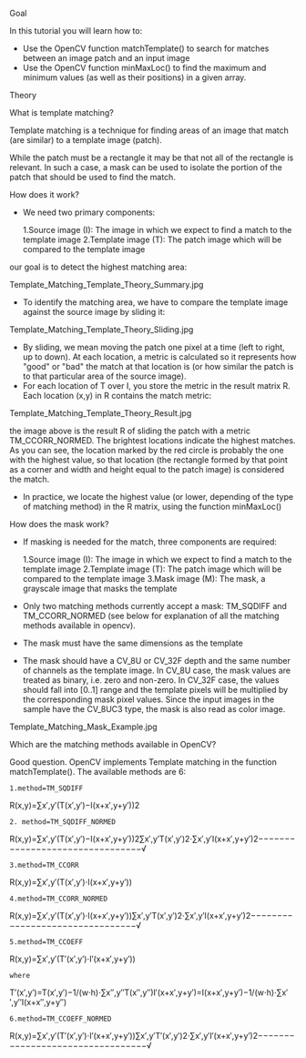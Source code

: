Goal

In this tutorial you will learn how to:

* Use the OpenCV function matchTemplate() to search for matches between an image patch and an input image
* Use the OpenCV function minMaxLoc() to find the maximum and minimum values (as well as their positions) in a given array.

Theory

What is template matching?

Template matching is a technique for finding areas of an image that match (are similar) to a template image (patch).

While the patch must be a rectangle it may be that not all of the rectangle is relevant. In such a case, a mask can be used to isolate the portion of the patch that should be used to find the match.

How does it work?

* We need two primary components:

    1.Source image (I): The image in which we expect to find a match to the template image
    2.Template image (T): The patch image which will be compared to the template image

our goal is to detect the highest matching area:

Template_Matching_Template_Theory_Summary.jpg

* To identify the matching area, we have to compare the template image against the source image by sliding it:

Template_Matching_Template_Theory_Sliding.jpg

* By sliding, we mean moving the patch one pixel at a time (left to right, up to down). At each location, a metric is calculated so it represents how "good" or "bad" the match at that location is (or how similar the patch is to that particular area of the source image).
* For each location of T over I, you store the metric in the result matrix R. Each location (x,y) in R contains the match metric:

Template_Matching_Template_Theory_Result.jpg

the image above is the result R of sliding the patch with a metric TM_CCORR_NORMED. The brightest locations indicate the highest matches. As you can see, the location marked by the red circle is probably the one with the highest value, so that location (the rectangle formed by that point as a corner and width and height equal to the patch image) is considered the match.

* In practice, we locate the highest value (or lower, depending of the type of matching method) in the R matrix, using the function minMaxLoc()

How does the mask work?

* If masking is needed for the match, three components are required:

    1.Source image (I): The image in which we expect to find a match to the template image
    2.Template image (T): The patch image which will be compared to the template image
    3.Mask image (M): The mask, a grayscale image that masks the template

* Only two matching methods currently accept a mask: TM_SQDIFF and TM_CCORR_NORMED (see below for explanation of all the matching methods available in opencv).
* The mask must have the same dimensions as the template
* The mask should have a CV_8U or CV_32F depth and the same number of channels as the template image. In CV_8U case, the mask values are treated as binary, i.e. zero and non-zero. In CV_32F case, the values should fall into [0..1] range and the template pixels will be multiplied by the corresponding mask pixel values. Since the input images in the sample have the CV_8UC3 type, the mask is also read as color image.

Template_Matching_Mask_Example.jpg

Which are the matching methods available in OpenCV?

Good question. OpenCV implements Template matching in the function matchTemplate(). The available methods are 6:

    1.method=TM_SQDIFF

R(x,y)=∑x′,y′(T(x′,y′)−I(x+x′,y+y′))2
    
    2. method=TM_SQDIFF_NORMED

R(x,y)=∑x′,y′(T(x′,y′)−I(x+x′,y+y′))2∑x′,y′T(x′,y′)2⋅∑x′,y′I(x+x′,y+y′)2−−−−−−−−−−−−−−−−−−−−−−−−−−−−−−−−√

    3.method=TM_CCORR

R(x,y)=∑x′,y′(T(x′,y′)⋅I(x+x′,y+y′))

    4.method=TM_CCORR_NORMED

R(x,y)=∑x′,y′(T(x′,y′)⋅I(x+x′,y+y′))∑x′,y′T(x′,y′)2⋅∑x′,y′I(x+x′,y+y′)2−−−−−−−−−−−−−−−−−−−−−−−−−−−−−−−−√

    5.method=TM_CCOEFF

R(x,y)=∑x′,y′(T′(x′,y′)⋅I′(x+x′,y+y′))

    where

T′(x′,y′)=T(x′,y′)−1/(w⋅h)⋅∑x′′,y′′T(x′′,y′′)I′(x+x′,y+y′)=I(x+x′,y+y′)−1/(w⋅h)⋅∑x′′,y′′I(x+x′′,y+y′′)

    6.method=TM_CCOEFF_NORMED

R(x,y)=∑x′,y′(T′(x′,y′)⋅I′(x+x′,y+y′))∑x′,y′T′(x′,y′)2⋅∑x′,y′I′(x+x′,y+y′)2−−−−−−−−−−−−−−−−−−−−−−−−−−−−−−−−−√